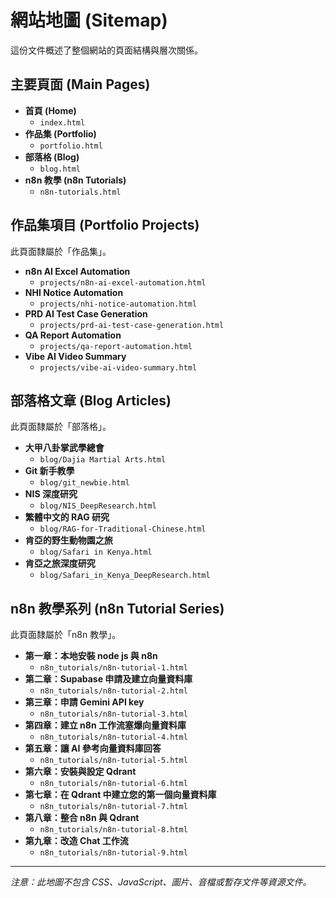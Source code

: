 # 網站地圖 (Sitemap)

這份文件概述了整個網站的頁面結構與層次關係。

## 主要頁面 (Main Pages)

- **首頁 (Home)**
  - `index.html`
- **作品集 (Portfolio)**
  - `portfolio.html`
- **部落格 (Blog)**
  - `blog.html`
- **n8n 教學 (n8n Tutorials)**
  - `n8n-tutorials.html`

## 作品集項目 (Portfolio Projects)

此頁面隸屬於「作品集」。

- **n8n AI Excel Automation**
  - `projects/n8n-ai-excel-automation.html`
- **NHI Notice Automation**
  - `projects/nhi-notice-automation.html`
- **PRD AI Test Case Generation**
  - `projects/prd-ai-test-case-generation.html`
- **QA Report Automation**
  - `projects/qa-report-automation.html`
- **Vibe AI Video Summary**
  - `projects/vibe-ai-video-summary.html`

## 部落格文章 (Blog Articles)

此頁面隸屬於「部落格」。

- **大甲八卦掌武學總會**
  - `blog/Dajia Martial Arts.html`
- **Git 新手教學**
  - `blog/git_newbie.html`
- **NIS 深度研究**
  - `blog/NIS_DeepResearch.html`
- **繁體中文的 RAG 研究**
  - `blog/RAG-for-Traditional-Chinese.html`
- **肯亞的野生動物園之旅**
  - `blog/Safari in Kenya.html`
- **肯亞之旅深度研究**
  - `blog/Safari_in_Kenya_DeepResearch.html`

## n8n 教學系列 (n8n Tutorial Series)

此頁面隸屬於「n8n 教學」。

- **第一章：本地安裝 node js 與 n8n**
  - `n8n_tutorials/n8n-tutorial-1.html`
- **第二章：Supabase 申請及建立向量資料庫**
  - `n8n_tutorials/n8n-tutorial-2.html`
- **第三章：申請 Gemini API key**
  - `n8n_tutorials/n8n-tutorial-3.html`
- **第四章：建立 n8n 工作流塞爆向量資料庫**
  - `n8n_tutorials/n8n-tutorial-4.html`
- **第五章：讓 AI 參考向量資料庫回答**
  - `n8n_tutorials/n8n-tutorial-5.html`
- **第六章：安裝與設定 Qdrant**
  - `n8n_tutorials/n8n-tutorial-6.html`
- **第七章：在 Qdrant 中建立您的第一個向量資料庫**
  - `n8n_tutorials/n8n-tutorial-7.html`
- **第八章：整合 n8n 與 Qdrant**
  - `n8n_tutorials/n8n-tutorial-8.html`
- **第九章：改造 Chat 工作流**
  - `n8n_tutorials/n8n-tutorial-9.html`

---
*注意：此地圖不包含 CSS、JavaScript、圖片、音檔或暫存文件等資源文件。*
